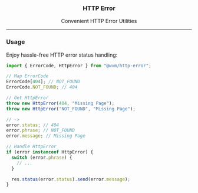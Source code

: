 <h3 align="center">HTTP Error</h3>
<p align="center">Convenient HTTP Error Utilities</p>

---

### Usage

Enjoy hassle-free HTTP error status handling:

```ts
import { ErrorCode, HttpError } from "@wvm/http-error";

// Map ErrorCode
ErrorCode[404]; // NOT_FOUND
ErrorCode.NOT_FOUND; // 404

// Get HttpError
throw new HttpError(404, "Missing Page");
throw new HttpError("NOT_FOUND", "Missing Page");

// ->
error.status; // 404
error.phrase; // NOT_FOUND
error.message; // Missing Page

// Handle HttpError
if (error instanceof HttpError) {
  switch (error.phrase) {
    // ...
  }

  res.status(error.status).send(error.message);
}
```
